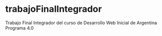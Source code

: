 # trabajoFinalIntegrador
Trabajo Final Integrador del curso de Desarrollo Web Inicial de Argentina Programa 4.0
